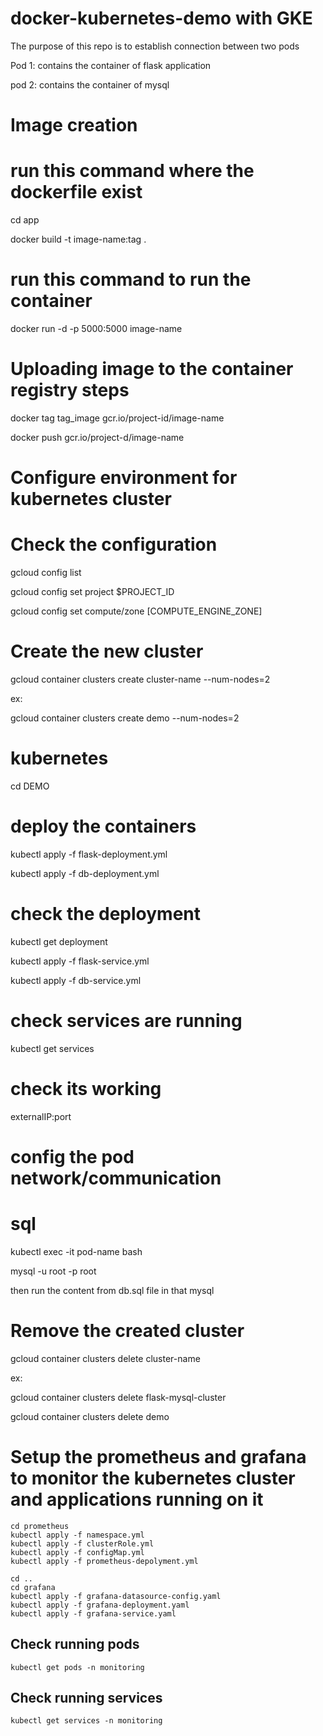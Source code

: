# docker-kubernetes-demo with GKE

The purpose of this repo is to establish connection between two pods

Pod 1: contains the container of flask application

pod 2: contains the container of mysql


# Image creation
# run this command where the dockerfile exist
cd app

docker build -t image-name:tag .

# run this command to run the container
docker run -d -p 5000:5000 image-name


# Uploading image to the container registry steps

docker tag tag_image gcr.io/project-id/image-name


docker push gcr.io/project-d/image-name


# Configure environment for kubernetes cluster

# Check the configuration 
gcloud config list

gcloud config set project $PROJECT_ID

gcloud config set compute/zone [COMPUTE_ENGINE_ZONE]


# Create the new cluster
gcloud container clusters create cluster-name --num-nodes=2

ex:

gcloud container clusters create demo --num-nodes=2


# kubernetes
cd DEMO

# deploy the containers
kubectl apply -f flask-deployment.yml

kubectl apply -f db-deployment.yml

# check the deployment
kubectl get deployment

kubectl apply -f flask-service.yml

kubectl apply -f db-service.yml

# check services are running 
kubectl get services

# check its working
externalIP:port


# config the pod network/communication
# sql
kubectl exec -it pod-name bash

mysql -u root -p root

then run the content from db.sql file in that mysql


# Remove the created cluster

gcloud container clusters delete cluster-name

ex:

gcloud container clusters delete flask-mysql-cluster

gcloud container clusters delete demo

# Setup the prometheus and grafana to monitor the kubernetes cluster and applications running on it

```console
cd prometheus
kubectl apply -f namespace.yml
kubectl apply -f clusterRole.yml
kubectl apply -f configMap.yml
kubectl apply -f prometheus-depolyment.yml

cd ..
cd grafana
kubectl apply -f grafana-datasource-config.yaml
kubectl apply -f grafana-deployment.yaml
kubectl apply -f grafana-service.yaml
```

## Check running pods
```console
kubectl get pods -n monitoring
```
## Check running services
```console
kubectl get services -n monitoring
```
